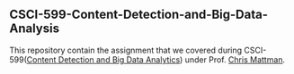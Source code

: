 ## CSCI-599-Content-Detection-and-Big-Data-Analysis

This repository contain the assignment that we covered during CSCI-599([Content Detection and Big Data Analytics](sunset.usc.edu/classes/cs599_2016)) under Prof. [Chris Mattman](http://sunset.usc.edu/~mattmann).

 
